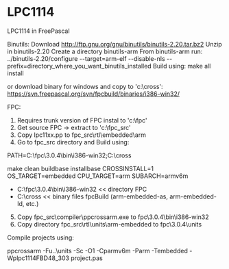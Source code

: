 # LPC1114
LPC1114 in FreePascal

Binutils:
Download http://ftp.gnu.org/gnu/binutils/binutils-2.20.tar.bz2
Unzip in binutils-2.20
Create a directory binutils-arm
From binutils-arm run: ../binutils-2.20/configure --target=arm-elf --disable-nls --prefix=directory_where_you_want_binutils_installed
Build using: make all install

or download binary for windows and copy to 'c:\cross':
https://svn.freepascal.org/svn/fpcbuild/binaries/i386-win32/

FPC:
1. Requires trunk version of FPC instal to 'c:\fpc'
2. Get source FPC -> extract to 'c:\fpc_src'
3. Copy lpc11xx.pp to fpc_src\rtl\embedded\arm
4. Go to fpc_src directory and Build using: 

PATH=C:\fpc\3.0.4\bin\i386-win32;C:\cross

make clean buildbase installbase CROSSINSTALL=1 OS_TARGET=embedded CPU_TARGET=arm SUBARCH=armv6m

* C:\fpc\3.0.4\bin\i386-win32 << directory FPC
* C:\cross  << binary files fpcBuild (arm-embedded-as, arm-embedded-ld, etc.)

5. Copy fpc_src\compiler\ppcrossarm.exe to fpc\3.0.4\bin\i386-win32
6. Copy directory fpc_src\rtl\units\arm-embedded to fpc\3.0.4\units

Compile projects using:

ppcrossarm  -Fu..\units -Sc -O1 -Cparmv6m -Parm -Tembedded -Wplpc1114FBD48_303 project.pas

